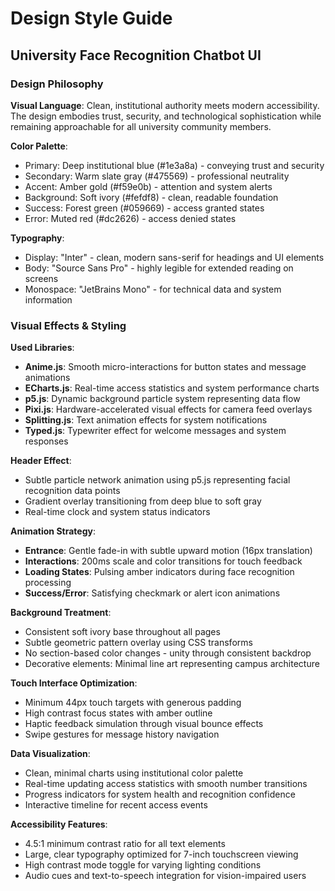 # Design Style Guide
## University Face Recognition Chatbot UI

### Design Philosophy

**Visual Language**: Clean, institutional authority meets modern accessibility. The design embodies trust, security, and technological sophistication while remaining approachable for all university community members.

**Color Palette**: 
- Primary: Deep institutional blue (#1e3a8a) - conveying trust and security
- Secondary: Warm slate gray (#475569) - professional neutrality  
- Accent: Amber gold (#f59e0b) - attention and system alerts
- Background: Soft ivory (#fefdf8) - clean, readable foundation
- Success: Forest green (#059669) - access granted states
- Error: Muted red (#dc2626) - access denied states

**Typography**:
- Display: "Inter" - clean, modern sans-serif for headings and UI elements
- Body: "Source Sans Pro" - highly legible for extended reading on screens
- Monospace: "JetBrains Mono" - for technical data and system information

### Visual Effects & Styling

**Used Libraries**:
- **Anime.js**: Smooth micro-interactions for button states and message animations
- **ECharts.js**: Real-time access statistics and system performance charts
- **p5.js**: Dynamic background particle system representing data flow
- **Pixi.js**: Hardware-accelerated visual effects for camera feed overlays
- **Splitting.js**: Text animation effects for system notifications
- **Typed.js**: Typewriter effect for welcome messages and system responses

**Header Effect**: 
- Subtle particle network animation using p5.js representing facial recognition data points
- Gradient overlay transitioning from deep blue to soft gray
- Real-time clock and system status indicators

**Animation Strategy**:
- **Entrance**: Gentle fade-in with subtle upward motion (16px translation)
- **Interactions**: 200ms scale and color transitions for touch feedback
- **Loading States**: Pulsing amber indicators during face recognition processing
- **Success/Error**: Satisfying checkmark or alert icon animations

**Background Treatment**:
- Consistent soft ivory base throughout all pages
- Subtle geometric pattern overlay using CSS transforms
- No section-based color changes - unity through consistent backdrop
- Decorative elements: Minimal line art representing campus architecture

**Touch Interface Optimization**:
- Minimum 44px touch targets with generous padding
- High contrast focus states with amber outline
- Haptic feedback simulation through visual bounce effects
- Swipe gestures for message history navigation

**Data Visualization**:
- Clean, minimal charts using institutional color palette
- Real-time updating access statistics with smooth number transitions
- Progress indicators for system health and recognition confidence
- Interactive timeline for recent access events

**Accessibility Features**:
- 4.5:1 minimum contrast ratio for all text elements
- Large, clear typography optimized for 7-inch touchscreen viewing
- High contrast mode toggle for varying lighting conditions
- Audio cues and text-to-speech integration for vision-impaired users